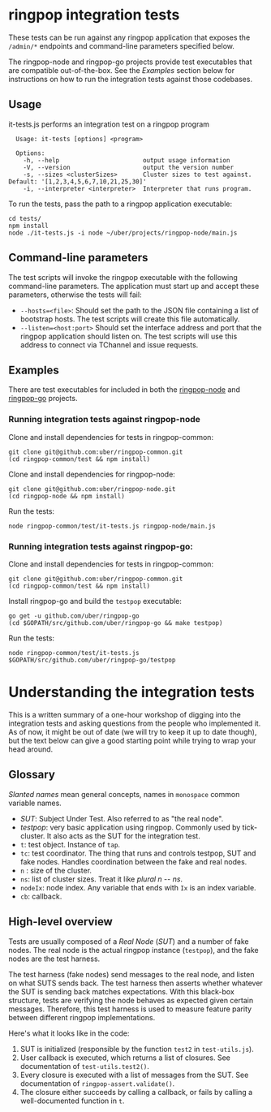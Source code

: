 # ringpop integration tests

These tests can be run against any ringpop application that exposes the `/admin/*` endpoints and command-line parameters specified below.

The ringpop-node and ringpop-go projects provide test executables that are compatible out-of-the-box. See the *Examples* section below for instructions on how to run the integration tests against those codebases.

## Usage

it-tests.js performs an integration test on a ringpop program
```
  Usage: it-tests [options] <program>

  Options:
    -h, --help                       output usage information
    -V, --version                    output the version number
    -s, --sizes <clusterSizes>       Cluster sizes to test against. Default: '[1,2,3,4,5,6,7,10,21,25,30]'
    -i, --interpreter <interpreter>  Interpreter that runs program.
```

To run the tests, pass the path to a ringpop application executable:

	cd tests/
	npm install
	node ./it-tests.js -i node ~/uber/projects/ringpop-node/main.js

## Command-line parameters

The test scripts will invoke the ringpop executable with the following command-line parameters. The application must start up and accept these parameters, otherwise the tests will fail:

* `--hosts=<file>`: Should set the path to the JSON file containing a list of bootstrap hosts. The test scripts will create this file automatically.
* `--listen=<host:port>` Should set the interface address and port that the ringpop application should listen on. The test scripts will use this address to connect via TChannel and issue requests.

## Examples

There are test executables for included in both the [ringpop-node](https://github.com/uber/ringpop-node) and [ringpop-go](https://github.com/uber/ringpop-go) projects.

### Running integration tests against ringpop-node

Clone and install dependencies for tests in ringpop-common:

	git clone git@github.com:uber/ringpop-common.git
	(cd ringpop-common/test && npm install)

Clone and install dependencies for ringpop-node:

	git clone git@github.com:uber/ringpop-node.git
	(cd ringpop-node && npm install)

Run the tests:

	node ringpop-common/test/it-tests.js ringpop-node/main.js

### Running integration tests against ringpop-go:

Clone and install dependencies for tests in ringpop-common:

	git clone git@github.com:uber/ringpop-common.git
	(cd ringpop-common/test && npm install)

Install ringpop-go and build the `testpop` executable:

	go get -u github.com/uber/ringpop-go
	(cd $GOPATH/src/github.com/uber/ringpop-go && make testpop)

Run the tests:

	node ringpop-common/test/it-tests.js $GOPATH/src/github.com/uber/ringpop-go/testpop

# Understanding the integration tests

This is a written summary of a one-hour workshop of digging into the integration tests and asking questions from the people who implemented it. As of now, it might be out of date (we will try to keep it up to date though), but the text below can give a good starting point while trying to wrap your head around.

## Glossary

*Slanted names* mean general concepts, names in `monospace` common variable names.

* *SUT*: Subject Under Test. Also referred to as "the real node".
* *testpop*: very basic application using ringpop. Commonly used by
  tick-cluster. It also acts as the SUT for the integration test.
* `t`: test object. Instance of `tap`.
* `tc`: test coordinator. The thing that runs and controls testpop, SUT and
  fake nodes. Handles coordination between the fake and real nodes.
* `n` : size of the cluster.
* `ns`: list of cluster sizes. Treat it like *plural n* -- *ns*.
* `nodeIx`: node index. Any variable that ends with `Ix` is an index variable.
* `cb`: callback.

## High-level overview

Tests are usually composed of a *Real Node* (*SUT*) and a number of fake nodes. The real node is the actual ringpop instance (`testpop`), and the fake nodes are the test harness.

The test harness (fake nodes) send messages to the real node, and listen on what SUTS sends back. The test harness then asserts whether whatever the SUT is sending back matches expectations. With this black-box structure, tests are verifying the node behaves as expected given certain messages. Therefore, this test harness is used to measure feature parity between different ringpop implementations.

Here's what it looks like in the code:

1. SUT is initialized (responsible by the function `test2` in `test-utils.js`).
2. User callback is executed, which returns a list of closures. See documentation of `test-utils.test2()`.
3. Every closure is executed with a list of messages from the SUT. See documentation of `ringpop-assert.validate()`.
4. The closure either succeeds by calling a callback, or fails by calling a well-documented function in `t`.
